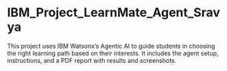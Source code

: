 # IBM_Project_LearnMate_Agent_Sravya
This project uses IBM Watsonx’s Agentic AI to guide students in choosing the right learning path based on their interests. It includes the agent setup, instructions, and a PDF report with results and screenshots.
